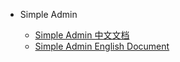 * Simple Admin

    * [Simple Admin 中文文档](/simple-admin/zh-cn/)
    * [Simple Admin English Document](/simple-admin/en/)